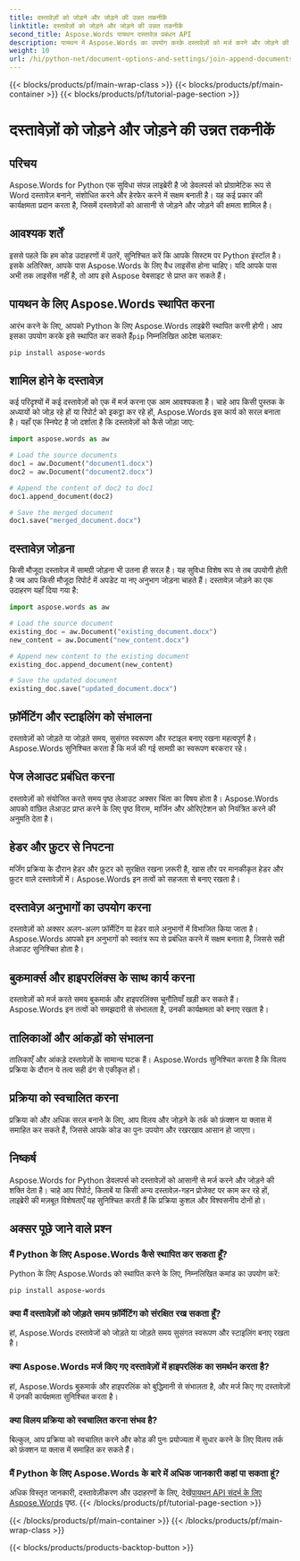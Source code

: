 ```yaml
---
title: दस्तावेज़ों को जोड़ने और जोड़ने की उन्नत तकनीकें
linktitle: दस्तावेज़ों को जोड़ने और जोड़ने की उन्नत तकनीकें
second_title: Aspose.Words पायथन दस्तावेज़ प्रबंधन API
description: पायथन में Aspose.Words का उपयोग करके दस्तावेज़ों को मर्ज करने और जोड़ने की उन्नत तकनीकें सीखें। कोड उदाहरणों के साथ चरण-दर-चरण मार्गदर्शिका।
weight: 10
url: /hi/python-net/document-options-and-settings/join-append-documents/
---
```


{{< blocks/products/pf/main-wrap-class >}}
{{< blocks/products/pf/main-container >}}
{{< blocks/products/pf/tutorial-page-section >}}

# दस्तावेज़ों को जोड़ने और जोड़ने की उन्नत तकनीकें


## परिचय

Aspose.Words for Python एक सुविधा संपन्न लाइब्रेरी है जो डेवलपर्स को प्रोग्रामेटिक रूप से Word दस्तावेज़ बनाने, संशोधित करने और हेरफेर करने में सक्षम बनाती है। यह कई प्रकार की कार्यक्षमता प्रदान करता है, जिसमें दस्तावेज़ों को आसानी से जोड़ने और जोड़ने की क्षमता शामिल है।

## आवश्यक शर्तें

इससे पहले कि हम कोड उदाहरणों में उतरें, सुनिश्चित करें कि आपके सिस्टम पर Python इंस्टॉल है। इसके अतिरिक्त, आपके पास Aspose.Words के लिए वैध लाइसेंस होना चाहिए। यदि आपके पास अभी तक लाइसेंस नहीं है, तो आप इसे Aspose वेबसाइट से प्राप्त कर सकते हैं।

## पायथन के लिए Aspose.Words स्थापित करना

 आरंभ करने के लिए, आपको Python के लिए Aspose.Words लाइब्रेरी स्थापित करनी होगी। आप इसका उपयोग करके इसे स्थापित कर सकते हैं`pip` निम्नलिखित आदेश चलाकर:

```bash
pip install aspose-words
```

## शामिल होने के दस्तावेज़

कई परिदृश्यों में कई दस्तावेज़ों को एक में मर्ज करना एक आम आवश्यकता है। चाहे आप किसी पुस्तक के अध्यायों को जोड़ रहे हों या रिपोर्ट को इकट्ठा कर रहे हों, Aspose.Words इस कार्य को सरल बनाता है। यहाँ एक स्निपेट है जो दर्शाता है कि दस्तावेज़ों को कैसे जोड़ा जाए:

```python
import aspose.words as aw

# Load the source documents
doc1 = aw.Document("document1.docx")
doc2 = aw.Document("document2.docx")

# Append the content of doc2 to doc1
doc1.append_document(doc2)

# Save the merged document
doc1.save("merged_document.docx")
```

## दस्तावेज़ जोड़ना

किसी मौजूदा दस्तावेज़ में सामग्री जोड़ना भी उतना ही सरल है। यह सुविधा विशेष रूप से तब उपयोगी होती है जब आप किसी मौजूदा रिपोर्ट में अपडेट या नए अनुभाग जोड़ना चाहते हैं। दस्तावेज़ जोड़ने का एक उदाहरण यहाँ दिया गया है:

```python
import aspose.words as aw

# Load the source document
existing_doc = aw.Document("existing_document.docx")
new_content = aw.Document("new_content.docx")

# Append new content to the existing document
existing_doc.append_document(new_content)

# Save the updated document
existing_doc.save("updated_document.docx")
```

## फ़ॉर्मेटिंग और स्टाइलिंग को संभालना

दस्तावेज़ों को जोड़ते या जोड़ते समय, सुसंगत स्वरूपण और स्टाइल बनाए रखना महत्वपूर्ण है। Aspose.Words सुनिश्चित करता है कि मर्ज की गई सामग्री का स्वरूपण बरकरार रहे।

## पेज लेआउट प्रबंधित करना

दस्तावेज़ों को संयोजित करते समय पृष्ठ लेआउट अक्सर चिंता का विषय होता है। Aspose.Words आपको वांछित लेआउट प्राप्त करने के लिए पृष्ठ विराम, मार्जिन और ओरिएंटेशन को नियंत्रित करने की अनुमति देता है।

## हेडर और फ़ुटर से निपटना

मर्जिंग प्रक्रिया के दौरान हेडर और फ़ुटर को सुरक्षित रखना ज़रूरी है, खास तौर पर मानकीकृत हेडर और फ़ुटर वाले दस्तावेज़ों में। Aspose.Words इन तत्वों को सहजता से बनाए रखता है।

## दस्तावेज़ अनुभागों का उपयोग करना

दस्तावेज़ों को अक्सर अलग-अलग फ़ॉर्मेटिंग या हेडर वाले अनुभागों में विभाजित किया जाता है। Aspose.Words आपको इन अनुभागों को स्वतंत्र रूप से प्रबंधित करने में सक्षम बनाता है, जिससे सही लेआउट सुनिश्चित होता है।

## बुकमार्क्स और हाइपरलिंक्स के साथ कार्य करना

दस्तावेज़ों को मर्ज करते समय बुकमार्क और हाइपरलिंक्स चुनौतियाँ खड़ी कर सकते हैं। Aspose.Words इन तत्वों को समझदारी से संभालता है, उनकी कार्यक्षमता को बनाए रखता है।

## तालिकाओं और आंकड़ों को संभालना

तालिकाएँ और आंकड़े दस्तावेज़ों के सामान्य घटक हैं। Aspose.Words सुनिश्चित करता है कि विलय प्रक्रिया के दौरान ये तत्व सही ढंग से एकीकृत हों।

## प्रक्रिया को स्वचालित करना

प्रक्रिया को और अधिक सरल बनाने के लिए, आप विलय और जोड़ने के तर्क को फ़ंक्शन या क्लास में समाहित कर सकते हैं, जिससे आपके कोड का पुनः उपयोग और रखरखाव आसान हो जाएगा।

## निष्कर्ष

Aspose.Words for Python डेवलपर्स को दस्तावेज़ों को आसानी से मर्ज करने और जोड़ने की शक्ति देता है। चाहे आप रिपोर्ट, किताबें या किसी अन्य दस्तावेज़-गहन प्रोजेक्ट पर काम कर रहे हों, लाइब्रेरी की मज़बूत विशेषताएँ यह सुनिश्चित करती हैं कि प्रक्रिया कुशल और विश्वसनीय दोनों हो।

## अक्सर पूछे जाने वाले प्रश्न

### मैं Python के लिए Aspose.Words कैसे स्थापित कर सकता हूँ?

Python के लिए Aspose.Words को स्थापित करने के लिए, निम्नलिखित कमांड का उपयोग करें:

```bash
pip install aspose-words
```

### क्या मैं दस्तावेज़ों को जोड़ते समय फ़ॉर्मेटिंग को संरक्षित रख सकता हूँ?

हां, Aspose.Words दस्तावेजों को जोड़ते या जोड़ते समय सुसंगत स्वरूपण और स्टाइलिंग बनाए रखता है।

### क्या Aspose.Words मर्ज किए गए दस्तावेज़ों में हाइपरलिंक का समर्थन करता है?

हां, Aspose.Words बुकमार्क और हाइपरलिंक को बुद्धिमानी से संभालता है, और मर्ज किए गए दस्तावेज़ों में उनकी कार्यक्षमता सुनिश्चित करता है।

### क्या विलय प्रक्रिया को स्वचालित करना संभव है?

बिल्कुल, आप प्रक्रिया को स्वचालित करने और कोड की पुनः प्रयोज्यता में सुधार करने के लिए विलय तर्क को फ़ंक्शन या क्लास में समाहित कर सकते हैं।

### मैं Python के लिए Aspose.Words के बारे में अधिक जानकारी कहां पा सकता हूं?

 अधिक विस्तृत जानकारी, दस्तावेज़ीकरण और उदाहरणों के लिए, देखें[पायथन API संदर्भ के लिए Aspose.Words](https://reference.aspose.com/words/python-net/) पृष्ठ.
{{< /blocks/products/pf/tutorial-page-section >}}

{{< /blocks/products/pf/main-container >}}
{{< /blocks/products/pf/main-wrap-class >}}

{{< blocks/products/products-backtop-button >}}
